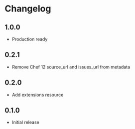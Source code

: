 # Changelog

## 1.0.0

- Production ready

## 0.2.1

- Remove Chef 12 source_url and issues_url from metadata

## 0.2.0

- Add extensions resource

## 0.1.0

- Initial release
